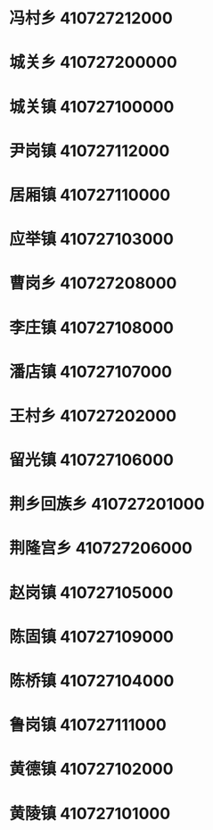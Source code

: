 # 冯村乡 410727212000
# 城关乡 410727200000
# 城关镇 410727100000
# 尹岗镇 410727112000
# 居厢镇 410727110000
# 应举镇 410727103000
# 曹岗乡 410727208000
# 李庄镇 410727108000
# 潘店镇 410727107000
# 王村乡 410727202000
# 留光镇 410727106000
# 荆乡回族乡 410727201000
# 荆隆宫乡 410727206000
# 赵岗镇 410727105000
# 陈固镇 410727109000
# 陈桥镇 410727104000
# 鲁岗镇 410727111000
# 黄德镇 410727102000
# 黄陵镇 410727101000
